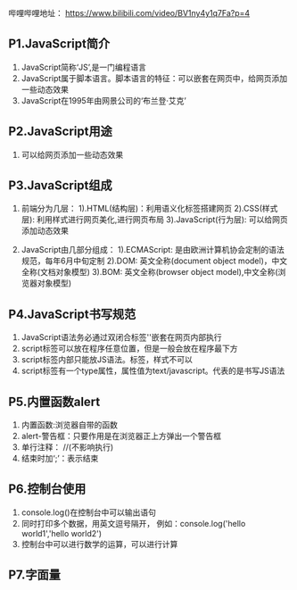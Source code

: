 哔哩哔哩地址： https://www.bilibili.com/video/BV1ny4y1q7Fa?p=4

## P1.JavaScript简介
1. JavaScript简称‘JS’,是一门编程语言
2. JavaScript属于脚本语言。脚本语言的特征：可以嵌套在网页中，给网页添加一些动态效果
3. JavaScript在1995年由网景公司的‘布兰登·艾克’

## P2.JavaScript用途
1. 可以给网页添加一些动态效果

## P3.JavaScript组成
1. 前端分为几层：
1).HTML(结构层)：利用语义化标签搭建网页
2).CSS(样式层): 利用样式进行网页美化,进行网页布局
3).JavaScript(行为层): 可以给网页添加动态效果

2. JavaScript由几部分组成：
1).ECMAScript: 是由欧洲计算机协会定制的语法规范，每年6月中旬定制
2).DOM: 英文全称(document object model)，中文全称(文档对象模型)
3).BOM: 英文全称(browser object model),中文全称(浏览器对象模型)

## P4.JavaScript书写规范
1. JavaScript语法务必通过双闭合标签'<script></script>'嵌套在网页内部执行
2. script标签可以放在程序任意位置，但是一般会放在程序最下方
3. script标签内部只能放JS语法。标签，样式不可以
4. script标签有一个type属性，属性值为text/javascript。代表的是书写JS语法

## P5.内置函数alert
1. 内置函数:浏览器自带的函数
2. alert-警告框：只要作用是在浏览器正上方弹出一个警告框
3. 单行注释： //(不影响执行)
4. 结束时加‘;’：表示结束

## P6.控制台使用
1. console.log()在控制台中可以输出语句
2. 同时打印多个数据，用英文逗号隔开， 例如：console.log('hello world1','hello world2')
3. 控制台中可以进行数学的运算，可以进行计算

## P7.字面量
